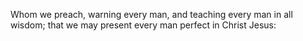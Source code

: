 Whom we preach, warning every man, and teaching every man in all wisdom; that we may present every man perfect in Christ Jesus:

